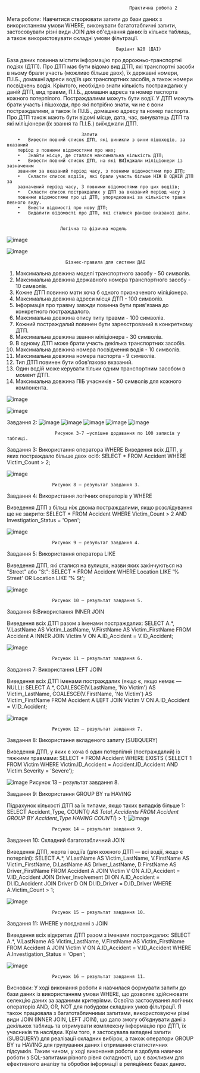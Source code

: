                                                   Практична робота 2
                                                  
Мета роботи: Навчитися створювати запити до бази даних з використанням умови WHERE, виконувати багатотабличні запити, застосовувати різні види JOIN для об'єднання даних із кількох таблиць, а також використовувати складні умови фільтрації.

                                             Варіант №20 (ДАІ)
База даних повинна містити інформацію про дорожньо-транспортні
подіях (ДТП). Про ДТП має бути відомо вид ДТП, які транспортні засоби в ньому брали участь (можливо більше двох), їх державні номери, П.І.Б., домашні адреси водіїв цих транспортних засобів, а також номери посвідчень водія. Крімтого, необхідно знати кількість постраждалих у даній ДТП, вид травми, П.І.Б., домашня адреса та номер паспорта кожного потерпілого. Постраждалими можуть бути водії. У ДТП можуть брати участь і пішоходи, про які потрібно знати, чи не є вони постраждалими, а також їх П.І.Б., домашню адресу та номер паспорта. Про ДТП також мають бути відомі місце, дата, час, винуватець ДТП та які міліціонери (їх звання та П.І.Б.) виїжджали ДТП.
                          
                                Запити
        •	Вивести повний список ДТП, які виникли з вини пішоходів, за вказаний
        період з повними відомостями про них;
        •	Знайти місце, де сталася максимальна кількість ДТП;
        •	Вивести повний список ДТП, на які ВИЇжджали міліціонери із зазначеним
        званням за вказаний період часу, з повними відомостями про ДТП;
        •	Скласти список водіїв, які брали участь більше НІЖ В ОДНІЙ ДТП за
        зазначений період часу, З повними відомостями про цих водіїв;
        •	Скласти список постраждалих у ДТП за вказаний період часу з
        повними відомостями про ці ДТП, упорядковані за кількістю травм певного виду.
        •	Внести відомості про нову ДТП;
        •	Видалити відомості про ДТП, які сталися раніше вказаної дати.

                            
                        Логічна та фізична модель
![image](https://github.com/user-attachments/assets/f28b2ca6-c263-4cf1-8a6b-23382d8fbcb9)

![image](https://github.com/user-attachments/assets/96d46b57-0b9a-4983-97ca-c6d99bad622c)


                          Бізнес-правила для системи ДАІ
1.	Максимальна довжина моделі транспортного засобу - 50 символів.
2.	Максимальна довжина державного номера транспортного засобу - 10 символів.
3.	Кожне ДТП повинно мати хоча б одного призначеного міліціонера.
4.	Максимальна довжина адреси місця ДТП - 100 символів.
5.	Інформація про травму завжди повинна бути прив'язана до конкретного постраждалого.
6.	Максимальна довжина опису типу травми - 100 символів.
7.	Кожний постраждалий повинен бути зареєстрований в конкретному ДТП.
8.	Максимальна довжина звання міліціонера - 30 символів.
9.	В одному ДТП може брати участь декілька транспортних засобів.
10.	Максимальна довжина номера посвідчення водія - 10 символів.
11.	Максимальна довжина номера паспорта - 9 символів.
12.	Тип ДТП повинен бути обов'язково вказаний.
13.	Один водій може керувати тільки одним транспортним засобом в момент ДТП.
14.	Максимальна довжина ПІБ учасників - 50 символів для кожного компонента.

![image](https://github.com/user-attachments/assets/0e9477f5-6059-49af-baa0-298eb00f04e3)

![image](https://github.com/user-attachments/assets/7fef6939-023b-4d04-bbd6-6684da0d1c5e)


Завдання 2:
 ![image](https://github.com/user-attachments/assets/ede721a9-0b3b-4876-b804-b98cf12a5be5)
![image](https://github.com/user-attachments/assets/70426e4e-f033-46c9-9392-5542e0136d26)
![image](https://github.com/user-attachments/assets/939a9c65-ea86-48f7-a4ea-b14485005f9f)
![image](https://github.com/user-attachments/assets/6cbbbacc-459c-4d75-af80-4e3493b5faf2)
![image](https://github.com/user-attachments/assets/58157818-dc36-4412-82e2-79c4fa4d3a5f)

                      Рисунок 3-7 –успішне додавання по 100 записів у таблиці.

Завдання 3: Використання оператора WHERE
Виведення всіх ДТП, у яких постраждало більше двох осіб:
SELECT * FROM Accident WHERE Victim_Count > 2;

 ![image](https://github.com/user-attachments/assets/74a0417b-965c-4ae1-b016-c273636d2067)
 
                     Рисунок 8 – результат завдання 3.

Завдання 4: Використання логічних операторів у WHERE

Виведення ДТП з більш ніж двома постраждалими, якщо розслідування ще не закрито:
SELECT * FROM Accident 
WHERE Victim_Count > 2 
AND Investigation_Status = 'Open';

 ![image](https://github.com/user-attachments/assets/518beb23-defe-4b3c-bc23-9fce3ed3e063)
 
                     Рисунок 9 – результат завдання 4.

Завдання  5: Використання оператора LIKE

Виведення ДТП, які сталися на вулицях, назви яких закінчуються на "Street" або "St":
SELECT * FROM Accident 
WHERE Location LIKE '% Street' 
OR Location LIKE '% St';

![image](https://github.com/user-attachments/assets/08210964-67ae-455b-ab4f-9069d404a27b)

                     Рисунок 10 – результат завдання 5.

Завдання 6:Використання INNER JOIN

Виведення всіх ДТП разом з іменами постраждалих:
SELECT A.*, V.LastName AS Victim_LastName, V.FirstName AS Victim_FirstName
FROM Accident A
INNER JOIN Victim V ON A.ID_Accident = V.ID_Accident;

![image](https://github.com/user-attachments/assets/9b01e87a-5dd9-4aaa-80ab-e559f6d33156)

                     Рисунок 11 – результат завдання 6.

Завдання 7: Використання LEFT JOIN

Виведення всіх ДТП іменами постраждалих (якщо є, якщо немає — NULL):
SELECT A.*, 
       COALESCE(V.LastName, 'No Victim') AS Victim_LastName, 
       COALESCE(V.FirstName, 'No Victim') AS Victim_FirstName
FROM Accident A
LEFT JOIN Victim V ON A.ID_Accident = V.ID_Accident; 

![image](https://github.com/user-attachments/assets/c8923499-35d1-4284-a342-b65b3e12587f)

                     Рисунок 12 – результат завдання 7.

Завдання 8: Використання вкладеного запиту (SUBQUERY)

Виведення ДТП, у яких є хоча б один потерпілий (постраждалий) із тяжкими травмами:
SELECT * 
FROM Accident 
WHERE EXISTS (
    SELECT 1 
    FROM Victim 
    WHERE Victim.ID_Accident = Accident.ID_Accident
    AND Victim.Severity = 'Severe');
    
 ![image](https://github.com/user-attachments/assets/566a999f-d373-4022-a4d8-7cea5572c613)
                     Рисунок 13 – результат завдання 8.

Завдання 9: Використання GROUP BY та HAVING

Підрахунок кількості ДТП за їх типами, якщо таких випадків більше 1:
SELECT Accident_Type, COUNT(*) AS Total_Accidents 
FROM Accident 
GROUP BY Accident_Type 
HAVING COUNT(*) > 1;
 ![image](https://github.com/user-attachments/assets/e9a0d7b2-063b-49ac-a3da-bddca639d689)
 
                     Рисунок 14 – результат завдання 9.

Завдання 10: Складний багатотабличний JOIN

Виведення ДТП, жертв і водіїв (для кожного ДТП — всі водії, якщо є потерпілі):
SELECT A.*, 
       V.LastName AS Victim_LastName, 
       V.FirstName AS Victim_FirstName, 
       D.LastName AS Driver_LastName, 
       D.FirstName AS Driver_FirstName
FROM Accident A
JOIN Victim V ON A.ID_Accident = V.ID_Accident
JOIN Driver_Involvement DI ON A.ID_Accident = DI.ID_Accident
JOIN Driver D ON DI.ID_Driver = D.ID_Driver
WHERE A.Victim_Count > 1;

 ![image](https://github.com/user-attachments/assets/4b8f0f60-6c44-4f6f-b84b-e796c6b5f7ee)
 
                     Рисунок 15 – результат завдання 10.

Завдання 11: WHERE у поєднанні з JOIN

Виведення всіх відкритих ДТП разом з іменами постраждалих:
SELECT A.*, 
       V.LastName AS Victim_LastName, 
       V.FirstName AS Victim_FirstName
FROM Accident A
JOIN Victim V ON A.ID_Accident = V.ID_Accident
WHERE A.Investigation_Status = 'Open';

 ![image](https://github.com/user-attachments/assets/5f6a1f18-144b-43b7-bb97-3ea1d0517a4e)
 
                     Рисунок 16 – результат завдання 11.
                              
Висновки: 
У ході виконання роботи я навчилася формувати запити до бази даних із використанням умови WHERE, що дозволяє здійснювати селекцію даних за заданими критеріями. Освоїла застосування логічних операторів AND, OR, NOT для побудови складних умов фільтрації.
Я також працювала з багатотабличними запитами, використовуючи різні види JOIN (INNER JOIN, LEFT JOIN), що дало змогу об’єднувати дані з декількох таблиць та отримувати комплексну інформацію про ДТП, їх учасників та наслідки.
Крім того, я застосувала вкладені запити (SUBQUERY) для реалізації складних вибірок, а також оператори GROUP BY та HAVING для групування даних і отримання статистичних підсумків.
Таким чином, у ході виконання роботи я здобула навички роботи з SQL-запитами різного рівня складності, що є важливим для ефективного аналізу та обробки інформації в реляційних базах даних.

